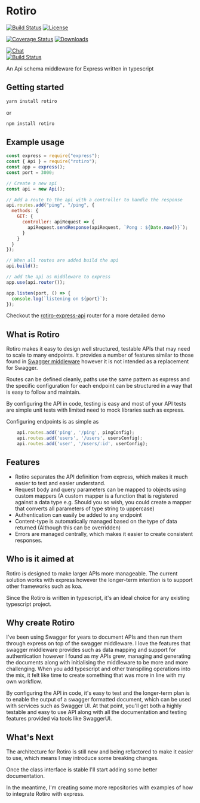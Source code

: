 # Rotiro

<p align="center">


  <a href="https://circleci.com/gh/rotirojs/rotiro/tree/dev"><img src="https://img.shields.io/circleci/build/gh/rotirojs/rotiro" alt="Build Status"></a>
  <a href="https://www.npmjs.com/package/rotiro"><img src="https://img.shields.io/npm/v/rotiro?sanitize=true" alt="License"></a>

  <a href="https://codecov.io/github/rotirojs/rotiro?branch=dev"><img src="https://img.shields.io/codecov/c/github/rotirojs/rotiro/dev.svg?sanitize=true" alt="Coverage Status"></a>
  <a href="https://npmcharts.com/compare/rotiro?minimal=true"><img src="https://img.shields.io/npm/dm/rotiro.svg?sanitize=true" alt="Downloads"></a>

  <a href="https://chat.vuejs.org/"><img src="https://img.shields.io/badge/chat-on%20discord-7289da.svg?sanitize=true" alt="Chat"></a>
  <br>
  <a href="https://app.saucelabs.com/builds/50f8372d79f743a3b25fb6ca4851ca4c"><img src="https://app.saucelabs.com/buildstatus/vuejs" alt="Build Status"></a>
</p>
An Api schema middleware for Express written in typescript

## Getting started
```bash
yarn install rotiro
```
or
```bash
npm install rotiro
```

## Example usage

```javascript
const express = require("express");
const { Api } = require("rotiro");
const app = express();
const port = 3000;

// Create a new api
const api = new Api();

// Add a route to the api with a controller to handle the response
api.routes.add("ping", "/ping", {
  methods: {
    GET: {
      controller: apiRequest => {
        apiRequest.sendResponse(apiRequest, `Pong : ${Date.now()}`);
      }
    }
  }
});

// When all routes are added build the api
api.build();

// add the api as middleware to express
app.use(api.router());

app.listen(port, () => {
  console.log(`listening on ${port}`);
});
```

Checkout the [rotiro-express-api](https://github.com/rotirojs/rotiro-express-api) router for a more detailed demo


## What is Rotiro
Rotiro makes it easy to design well structured, testable APIs that may need to scale to many endpoints. It provides a number of features similar to those found in [Swagger middleware](https://github.com/apigee-127/swagger-tools/blob/master/docs/Middleware.md) however it is not intended as a replacement for Swagger.

Routes can be defined cleanly, paths use the same pattern as express and the specific configuration for each endpoint can be structured in a way that is easy to follow and maintain.

By configuring the API in code, testing is easy and most of your API tests are simple unit tests with limited need to mock libraries such as express.

Configuring endpoints is as simple as
```javascript
    api.routes.add('ping', '/ping', pingConfig);
    api.routes.add('users', '/users', usersConfig);
    api.routes.add('user', '/users/:id', userConfig);
```

## Features
* Rotiro separates the API definition from express, which makes it much easier to test and easier understand.
* Request body and query parameters can be mapped to objects using custom mappers (A custom mapper is a function that is registered against a data type e.g. Should you so wish, you could create a mapper that converts all parameters of type string to uppercase)
* Authentication can easily be added to any endpoint
* Content-type is automatically managed based on the type of data returned (Although this can be overridden)
* Errors are managed centrally, which makes it easier to create consistent responses.

## Who is it aimed at
Rotiro is designed to make larger APIs more manageable. The current solution works with express however the longer-term intention is to support other frameworks such as koa.

Since the Rotiro is written in typescript, it's an ideal choice for any existing typescript project.

## Why create Rotiro
I've been using Swagger for years to document APIs and then run them through express on top of the swagger middleware. I love the features that swagger middleware provides such as data mapping and support for authentication however I  found as my APIs grew, managing and generating the documents along with initialising the middleware to be more and more challenging. When you add typescript and other transpiling operations into the mix, it felt like time to create something that was more in line with my own workflow.

By configuring the API in code, it's easy to test and the longer-term plan is to enable the output of a swagger formatted document, which can be used with services such as Swagger UI. At that point, you'll get both a highly testable and easy to use API along with all the documentation and testing features provided via tools like SwaggerUI.

## What's Next
The architecture for Rotiro is still new and being refactored to make it easier to use, which means I may introduce some breaking changes.

Once the class interface is stable I'll start adding some better documentation.

In the meantime, I'm creating some more repositories with examples of how to integrate Rotiro with express.
